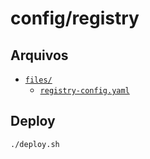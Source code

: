 # config/registry

## Arquivos

- [`files/`](./files/)
  - [`registry-config.yaml`](./files/registry-config.yaml)

## Deploy

```sh
./deploy.sh
```
